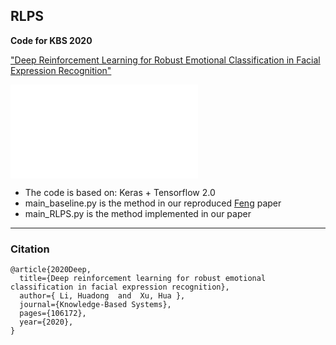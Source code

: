 ## RLPS

**Code for KBS 2020** 

["Deep Reinforcement Learning for Robust Emotional Classification in Facial Expression Recognition"](https://doi.org/10.1016/j.knosys.2020.106172)

![](/Users/lihuadong/Documents/IAR实验室/KBS/code/RLPS/image/model.pdf)


- The code is based on: Keras + Tensorflow 2.0
- main_baseline.py is the method in our reproduced [Feng](https://arxiv.org/abs/1808.08013) paper
- main_RLPS.py is the method implemented in our paper

***

### Citation

```
@article{2020Deep,
  title={Deep reinforcement learning for robust emotional classification in facial expression recognition},
  author={ Li, Huadong  and  Xu, Hua },
  journal={Knowledge-Based Systems},
  pages={106172},
  year={2020},
}
```